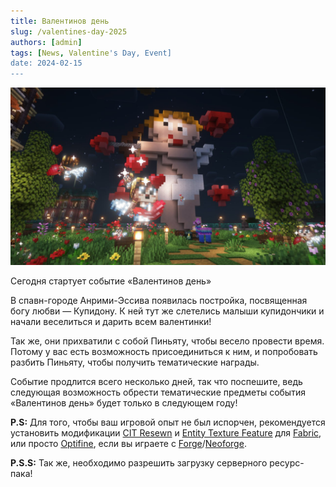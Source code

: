 ```yaml
---
title: Валентинов день
slug: /valentines-day-2025
authors: [admin]
tags: [News, Valentine's Day, Event]
date: 2024-02-15
---
```


![Валентинов день 2025 на HardShard](./img/den-svyatogo-valentina-hardshard-2025.jpg)

Сегодня стартует событие «Валентинов день»

<!-- truncate -->

В спавн-городе Анрими-Эссива появилась постройка, посвященная богу любви — Купидону. 
К ней тут же слетелись малыши купидончики и начали веселиться и дарить всем валентинки!

Так же, они прихватили с собой Пиньяту, чтобы весело провести время. 
Потому у вас есть возможность присоединиться к ним, и попробовать разбить Пиньяту, чтобы получить тематические награды.
 
Событие продлится всего несколько дней, так что поспешите, ведь следующая возможность обрести тематические предметы события «Валентинов день» будет только в следующем году!

**P.S:** Для того, чтобы ваш игровой опыт не был испорчен, рекомендуется установить модификации [CIT Resewn](https://modrinth.com/mod/cit-resewn) и [Entity Texture Feature](https://modrinth.com/mod/entitytexturefeatures) для [Fabric](https://fabricmc.net), или просто [Optifine](https://optifine.net/), если вы играете с [Forge](https://files.minecraftforge.net)/[Neoforge](https://neoforged.net).

**P.S.S:** Так же, необходимо разрешить загрузку серверного ресурс-пака!